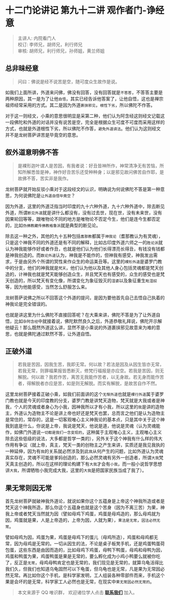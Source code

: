 # 十二门论讲记 第九十二讲 观作者门-诤经意

> 主讲人: 内院看门人 <br />
> 校订: 李师兄，胡师兄，利行师兄 <br />
> 审核: 胡师兄，利行师兄，孙师姐，黄兰师姐 <br />

## 总非昧经意

> 问曰：佛说是经不说苦是空，随可度众生故作是说。

如我们上面所讲，外道来问佛，佛没有回答，没有回答就是`不答答`，不答答主要是两种原因，其一是为了让他`自悟`，其实已经告诉他答案了，让他自悟，这也是禅宗祖师经常采用的方式。其二是因为外道`裹挟邪见`，`根性下劣`，所以佛陀不作答。

对于这一则经文，小乘的意思很明显是采第二种，他们认为阿含经这则经文记载这一段佛陀和外道的对话并没有说苦是空，完全是根据众生可度不可度而采用这样的方式，也就是外道根性下劣，所以佛陀不作答，`避免外道谤法`。他们认为这则经文并不是龙树菩萨讲苦是毕竟空的意思。

## 叙外道意明佛不答

> 是裸形迦叶谓人是苦因，有我者说：好丑皆神所作，神常清净无有苦恼，所知所解悉皆是神，神作好丑苦乐还受种种身；以是邪见故问佛苦自作耶，是故佛不答，苦实非是我作。

龙树菩萨就开始反驳小乘对于这段经文的认识，明确说为何说佛陀不答是第一种意思，为何说佛陀是`让外道自悟毕竟空`？

因为外道，这里的外道泛指当时印度的九十六种外道，九十六种外道中，除去断见外道，所谓`断见外道`就是讲什么都没有，没有过去世，现在世，没有未来世，没有因果轮回等等，跟唯物论不同的地方是唯物论不否定今生，他们是连今生都否定的，比如`伪佛教藏传佛教格鲁派`就是典型的断见论。

除去这一种之外，其他的九十五种包括`耆那教`都属于`神我论`（耆那教认为有灵魂），只是这个神我不同的外道还是有不同的解释，比如古印度外道六师之一的`胜论派`就认为神我能够作好或者作丑，也就是他们认为他们长得漂亮长得丑，有钱没有钱都是神我创造的。而`数论外道`认为，神我是不能作的，但神我有感受，神我发出需求，于是由另外个所谓的冥性来作众生的命运美丑等。这里的`裸形外道`是婆罗门教中的分支，他们的神我就是`梵天`，他们认为他以及其他人身心包括灵魂都是梵天创造的，计神我也就是梵天能够创造众生，并且梵天也有感受的，众生的感受也是梵天创造的，所以梵天有变化像，所谓变化为象征毁灭的`湿婆`以及象征重生`毗湿奴`等，因为他能感受，当然怎么舒服怎么来。

龙树菩萨说佛之所以不回答这个外道的提问，是因为要他首先自己去悟自己执着的神我论是完全错误的。

也就是讲这里为什么佛陀不直接回答呢？在大乘来讲，佛陀不答是为了让外道自悟，比如`杂阿含经`中就接着说，佛陀默然良久之后，外道恭敬礼拜说，佛陀开示解他疑云！那么既然外道这么讲，显然不是小乘说的外道裹挟邪见故意来为难的意思，也就是佛陀通过默然不答，让外道自悟。

## 正破外道

> 若我是苦因，因我生苦，我即无常。何以故？若法是因及从因生皆亦无常，若我无常，则罪福果报皆悉断灭，修梵行福报是亦应空。若我是苦因，则无解脱。何以故？我若作苦，离苦无我能作苦者，以无身故。若无身而能作苦者，得解脱者亦应是苦，如是则无解脱。而实有解脱，是故苦自作不然。

这里龙树菩萨接着正破小乘，如我们前面讲的这个`无惭外道`也就是`裸行外道`属于婆罗门教也就是今天的印度教的分支，婆罗门教是讲梵天造物，梵天就是大我或者是神我，个人的灵魂或者身心为小我，因神我所以才有小我，所以这里的`我`是讲的造物主，外道认为造物主不论是讲上帝也好还是梵天也罢，总而言之他们是认为造物主是常住的，常存的，这是一切客观唯心主义神我论的基本点，只是其中关于这个神我到底是什么，你说是上帝，我说是梵天，他说是道，他说是灵魂（认为灵魂能作，如佛门外道说`一切都是我们一念变现的`，这种属于主观唯心主义，主观唯心主义除去这些低级的说法，大多都是哲学一类的），另外关于这个神我有什么样的伟大作用有争议（就上帝，真主，梵天一类的创物主之产生来讲，实质还是我见我执的一种延伸，因为有`我`的关系就必然涉及到此`我`从何产生的问题，比如外道认为灵魂真实存在，灵魂不可能是爹妈创造的，那么必然灵魂有另外一创造者，所谓`大我`梵天真主创造的，所以在这样的理论构建下有`大我`才会有`小我`，而一般小说哲学思想讲`大我`，所谓牺牲小我完成大我，这里的`大我`是把国家民族当成了我了）。

## 果无常则因无常

首先龙树菩萨就破神我外道论，就说如果你这个五蕴身是上帝这个神我所造或者是梵天这个神我所造，那么你这个五蕴身也就是这个苦身（因为不离三苦）为果，神我上帝或者梵天当然就为因（譬如母鸡下鸡蛋，鸡蛋是母鸡造的，那么母鸡就为因，鸡蛋就是果，人是上帝造的，上帝为因，人就为果），`果法是无常`，`因法必然无常`。

譬如母鸡为因，鸡蛋为果，鸡蛋是母鸡下的蛋儿（母鸡所造），鸡蛋和母鸡都无常，因为母鸡是无常的。一切从因生的法，不论是桌子板凳手机，还是鸡蛋鸭蛋荷包蛋，这些东西是由因而造的，比如母鸡下鸡蛋，母鸭下鸭蛋，母鸡和母鸭为因，鸡蛋和鸭蛋为果，鸡蛋鸭蛋是果是无常的，要么孵化成为小鸡小鸭要么就被你吃了，反正是`无常`，母鸡母鸭肯定也是无常的，我们现见是无常的，就算乌龟活得比我们久，但我们也知道乌龟固然可以下龟蛋，但乌龟也是无常，凡是果为无常因必然无常。再比如你这个手机，是科学家发明，工人组装各种零部件而来，手机这个果是会坏的是无常，科学家工人必然也是无常，在现实中`果无常因必然无常的`。

> 本文来源于 QQ 唯识群， 欢迎诸位学人点击 **[联系我们](https://mp.weixin.qq.com/s/lZCfWjmLjgNR165Tx4_bCQ)** 加入。
